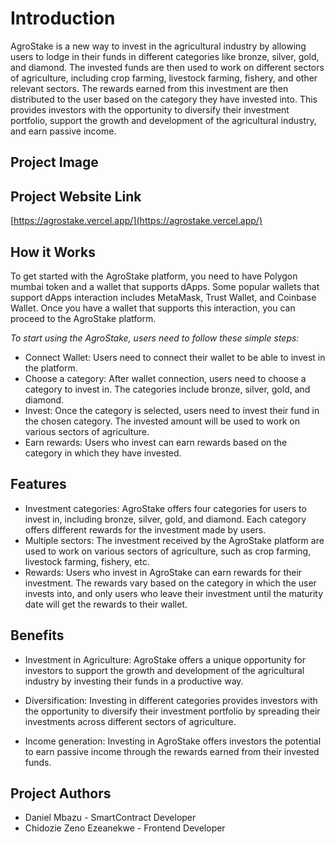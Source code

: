 # Introduction
AgroStake is a new way to invest in the agricultural industry by allowing users to lodge in their funds in different categories like bronze, silver, gold, and diamond. The invested funds are then used to work on different sectors of agriculture, including crop farming, livestock farming, fishery, and other relevant sectors. The rewards earned from this investment are then distributed to the user based on the category they have invested into. This provides investors with the opportunity to diversify their investment portfolio, support the growth and development of the agricultural industry, and earn passive income.

## Project Image 


## Project Website Link
[https://agrostake.vercel.app/](https://agrostake.vercel.app/)
## How it Works

To get started with the AgroStake platform, you need to have Polygon mumbai token and a wallet that supports dApps. Some popular wallets that support dApps interaction includes MetaMask, Trust Wallet, and Coinbase Wallet. Once you have a wallet that supports this interaction, you can proceed to the AgroStake platform.

*_To start using the AgroStake, users need to follow these simple steps:_*

* Connect Wallet: Users need to connect their wallet to be able to invest in the platform.
* Choose a category: After wallet connection, users need to choose a category to invest in. The categories include bronze, silver, gold, and diamond.
* Invest: Once the category is selected, users need to invest their fund in the chosen category. The invested amount will be used to work on various sectors of agriculture.
* Earn rewards: Users who invest can earn rewards based on the category in which they have invested.

## Features
* Investment categories: AgroStake offers four categories for users to invest in, including bronze, silver, gold, and diamond. Each category offers different rewards for the investment made by users.
* Multiple sectors: The investment received by the AgroStake platform are used to work on various sectors of agriculture, such as crop farming, livestock farming, fishery, etc.
* Rewards: Users who invest in AgroStake can earn rewards for their investment. The rewards vary based on the category in which the user invests into, and only users who leave their investment until the maturity date will get the rewards to their wallet.

## Benefits

* Investment in Agriculture: AgroStake offers a unique opportunity for investors to support the growth and development of the agricultural industry by investing their funds in a productive way.

* Diversification: Investing in different categories provides investors with the opportunity to diversify their investment portfolio by spreading their investments across different sectors of agriculture.

* Income generation: Investing in AgroStake offers investors the potential to earn passive income through the rewards earned from their invested funds.

## Project Authors
* Daniel Mbazu - SmartContract Developer
* Chidozie Zeno Ezeanekwe - Frontend Developer


